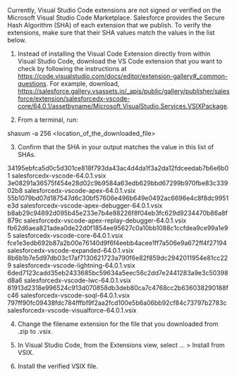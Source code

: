 Currently, Visual Studio Code extensions are not signed or verified on the
Microsoft Visual Studio Code Marketplace. Salesforce provides the Secure Hash
Algorithm (SHA) of each extension that we publish. To verify the extensions,
make sure that their SHA values match the values in the list below.

1. Instead of installing the Visual Code Extension directly from within Visual
   Studio Code, download the VS Code extension that you want to check by
   following the instructions at
   https://code.visualstudio.com/docs/editor/extension-gallery#_common-questions.
   For example, download,
   https://salesforce.gallery.vsassets.io/_apis/public/gallery/publisher/salesforce/extension/salesforcedx-vscode-core/64.0.1/assetbyname/Microsoft.VisualStudio.Services.VSIXPackage.

2. From a terminal, run:

shasum -a 256 <location_of_the_downloaded_file>

3. Confirm that the SHA in your output matches the value in this list of SHAs.

34195ebfca5d0c5d301ce818f793da43ac4d4da1f3a2da12fdceedab7b6e6b01  salesforcedx-vscode-64.0.1.vsix
3e08291a36575f454e28d02c9b9584a63edb629bbd67299b970fbe83c33902b8  salesforcedx-vscode-apex-64.0.1.vsix
55b1079bd07d187547d6c30bf57606e496b649e0492ac6696e4c8f8dc9951e3d  salesforcedx-vscode-apex-debugger-64.0.1.vsix
b8ab29c94892d095b45e233e7b4e88226f8f04eb3fc629d9234470b86a8f879c  salesforcedx-vscode-apex-replay-debugger-64.0.1.vsix
fb62d6aea821adea0de22d0f1854ee95627c0a10bb1088c1ccfdea9ce99a1e95  salesforcedx-vscode-core-64.0.1.vsix
fce1e3edb692b87a2b00e76140d9f6f4eebb4acee1ff7a506e9a672ff4f27194  salesforcedx-vscode-expanded-64.0.1.vsix
8b6b1b7e5d97db03c17af7130621723a790f6e82f859dc2942011954e81cc229  salesforcedx-vscode-lightning-64.0.1.vsix
6ded7123cadd35eb2433685bc59634a5eec56c2dd7e2441283a9e3c50398d8a6  salesforcedx-vscode-lwc-64.0.1.vsix
81913d2318e996524c913d070858db3deb80ca7c4768cc2b636038290188fc46  salesforcedx-vscode-soql-64.0.1.vsix
797ff90fc09438fdc784fffbf9f2aa2fcd100e5b6a06bb92cf84c73797b2783c  salesforcedx-vscode-visualforce-64.0.1.vsix


4. Change the filename extension for the file that you downloaded from .zip to
.vsix.

5. In Visual Studio Code, from the Extensions view, select ... > Install from
VSIX.

6. Install the verified VSIX file.

